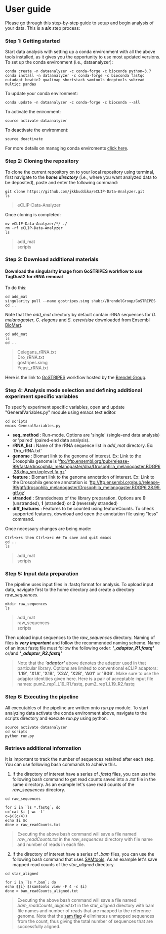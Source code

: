 # User guide
Please go through this step-by-step guide to setup and begin analysis of your data. This is a ***six*** step process:

### Step 1: Getting started
Start data analysis with setting up a conda environment with all the above tools installed, as it gives you the opportunity to use most updated versions. To set up the conda environment (i.e., dataanalyzer):

```
conda create -n dataanalyzer -c conda-forge -c bioconda python=3.7
conda install -n dataanalyzer -c conda-forge -c bioconda fastqc cutadapt bowtie2 qualimap shortstack samtools deeptools subread multiqc pandas
```
To update your conda environment:
```
conda update -n dataanalyzer -c conda-forge -c bioconda --all
```
To activate the enironment:
```
source activate dataanalyzer
```
To deactivate the environment:
```
source deactivate
```

For more details on managing conda enviroments [click here](https://docs.conda.io/projects/conda/en/latest/user-guide/tasks/manage-environments.html#).

### Step 2: Cloning the repository
To clone the current repository on to your local repository using terminal, first navigate to the ***home directory*** (i.e., where you want analyzed data to be deposited), paste and enter the following command:
```
git clone https://github.com/jkkbuddika/eCLIP-Data-Analyzer.git
ls
```
> eCLIP-Data-Analyzer       

Once cloning is completed:
```
mv eCLIP-Data-Analyzer/*/ ./
rm -rf eCLIP-Data-Analyzer
ls
```
> add_mat   
> scripts     

### Step 3: Download additional materials
#### Download the singularity image from GoSTRIPES workflow to use TagDust2 for rRNA removal
To do this:
```
cd add_mat
singularity pull --name gostripes.simg shub://BrendelGroup/GoSTRIPES
cd ..
```
Note that the *add_mat* directory by default contain rRNA sequences for *D. melanogaster*, *C. elegans* and *S. cerevisiae* downloaded from Ensembl [BioMart](https://www.ensembl.org/biomart/martview/b1eec568acae1f43251215e8bd8f26fd).
```
cd add_mat
ls
cd ..
```
> Celegans_rRNA.txt	  
> Dro_rRNA.txt		    
> gostripes.simg        
> Yeast_rRNA.txt    

Here is the link to [GoSTRIPES](https://github.com/BrendelGroup/GoSTRIPES) workflow hosted by the [Brendel Group](http://brendelgroup.org/). 

### Step 4: Analysis mode selection and defining additional experiment specific variables
To specify experiment specific variables, open and update "GeneralVariables.py" module using emacs text editor.
```
cd scripts
emacs GeneralVariables.py
```
- **seq_method** : Run-mode. Options are 'single' (single-end data analysis) or 'paired' (paired-end data analysis).
- **rRNA_list** : Name of the rRNA sequence list in *add_mat* directory. Ex: 'Dro_rRNA.txt'
- **genome** : Biomart link to the genome of interest. Ex: Link to the Drosophila genome is 'ftp://ftp.ensembl.org/pub/release-99/fasta/drosophila_melanogaster/dna/Drosophila_melanogaster.BDGP6.28.dna_sm.toplevel.fa.gz'
- **feature** : Biomart link to the genome annotation of interest. Ex: Link to the Drosophila genome annotation is 'ftp://ftp.ensembl.org/pub/release-99/gtf/drosophila_melanogaster/Drosophila_melanogaster.BDGP6.28.99.gtf.gz'
- **stranded** : Strandedness of the library preparation. Options are **0** (unstranded), **1** (stranded) or **2** (reversely stranded)
- **diff_features** : Features to be counted using featureCounts. To check supported features, download and open the annotation file using "less" command.

Once necessary changes are being made:
```
Ctrl+x+s then Ctrl+x+c ## To save and quit emacs
cd ..
ls
```
> add_mat  
> scripts

### Step 5: Input data preparation
The pipeline uses input files in .fastq format for analysis. To upload input data, navigate first to the home directory and create a directory *raw_sequences*.
```
mkdir raw_sequences
ls
```
> add_mat  
> raw_sequences   
> scripts   

Then upload input sequences to the *raw_sequences* directory. Naming of files is ***very important*** and follow the recommended naming scheme. Name of an input fastq file must follow the following order:
***'_adaptor_R1.fastq'*** or/and ***'_adaptor_R2.fastq'***
> Note that the ***'adaptor'*** above denotes the adaptor used in that particular library. Options are limited to conventional eCLIP adaptors: **'L19'**, **'X1A'**, **'X1B'**, **'X2A'**, **'X2B'**, **'A01'** or **'B06'**. Make sure to use the adaptor identities given here. Here is a pair of acceptable input file names: pum2_rep1_L19_R1.fastq, pum2_rep1_L19_R2.fastq     

### Step 6: Executing the pipeline
All executables of the pipeline are written onto *run.py* module. To start analyzing data activate the conda environment above, navigate to the scripts directory and execute *run.py* using python.
```
source activate dataanalyzer
cd scripts
python run.py
```

### Retrieve additional information
It is important to track the number of sequences retained after each step. You can use following bash commands to acheive this.
1. If the directory of interest have a series of *.fastq* files, you can use the following bash command to get read counts saved into a *.txt* file in the same directory. As an example let's save read counts of the *raw_sequences* directory.
```
cd raw_sequences

for i in `ls *.fastq`; do
c=`cat $i | wc -l`
c=$((c/4))
echo $i $c
done > raw_readCounts.txt
```
> Executing the above bash command will save a file named *raw_readCounts.txt* in the *raw_sequences* directory with file name and number of reads in each file.

2. If the directory of interest have a series of *.bam* files, you can use the following bash command that uses [SAMtools](https://github.com/samtools/samtools). As an example let's save mapped read counts of the *star_aligned* directory.
```
cd star_aligned

for i in `ls *.bam`; do
echo ${i} $(samtools view -F 4 -c $i)
done > bam_readCounts_aligned.txt
```
> Executing the above bash command will save a file named *bam_readCounts_aligned.txt* in the *star_aligned* directory with bam file names and number of reads that are mapped to the reference genome. Note that the [sam flag](https://broadinstitute.github.io/picard/explain-flags.html) ***4*** eliminates unmapped sequences from the count, thus giving the total number of sequences that are successfully aligned.     
